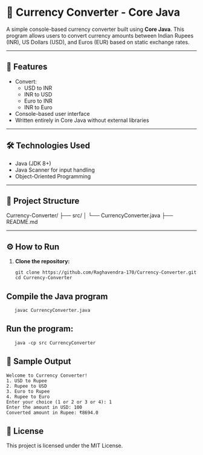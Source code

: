 # 💱 Currency Converter - Core Java

A simple console-based currency converter built using **Core Java**. This program allows users to convert currency amounts between Indian Rupees (INR), US Dollars (USD), and Euros (EUR) based on static exchange rates.

---

## 🚀 Features

- Convert:
  - USD to INR
  - INR to USD
  - Euro to INR
  - INR to Euro
- Console-based user interface
- Written entirely in Core Java without external libraries

---

## 🛠️ Technologies Used

- Java (JDK 8+)
- Java Scanner for input handling
- Object-Oriented Programming

---

## 📂 Project Structure

Currency-Converter/
├── src/
│ └── CurrencyConverter.java
├── README.md


---

## ⚙️ How to Run

1. **Clone the repository:**
   ```
   git clone https://github.com/Raghavendra-170/Currency-Converter.git
   cd Currency-Converter
   ```
## Compile the Java program
```
   javac CurrencyConverter.java
```
## Run the program:
```
   java -cp src CurrencyConverter
```

## 🧪 Sample Output

```
Welcome to Currency Converter!
1. USD to Rupee
2. Rupee to USD
3. Euro to Rupee
4. Rupee to Euro
Enter your choice (1 or 2 or 3 or 4): 1
Enter the amount in USD: 100
Converted amount in Rupee: ₹8694.0
```
## 📄 License
This project is licensed under the MIT License.
